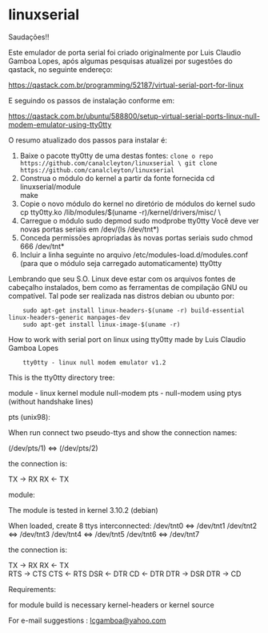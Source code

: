 # linuxserial

Saudações!!

Este emulador de porta serial foi criado originalmente por Luis Claudio Gamboa Lopes,
após algumas pesquisas atualizei por sugestões do qastack, no seguinte endereço:

https://qastack.com.br/programming/52187/virtual-serial-port-for-linux

E seguindo os passos de instalação conforme em:

https://qastack.com.br/ubuntu/588800/setup-virtual-serial-ports-linux-null-modem-emulator-using-tty0tty

O resumo atualizado dos passos para instalar é:

1. Baixe o pacote tty0tty de uma destas fontes:
        ```
        clone o repo https://github.com/canalcleyton/linuxserial \
        git clone https://github.com/canalcleyton/linuxserial
        ```
2. Construa o módulo do kernel a partir da fonte fornecida
        cd linuxserial/module \
        make
3. Copie o novo módulo do kernel no diretório de módulos do kernel
        sudo cp tty0tty.ko /lib/modules/$(uname -r)/kernel/drivers/misc/ \
4. Carregue o módulo
        sudo depmod
        sudo modprobe tty0tty
        Você deve ver novas portas seriais em /dev/(ls /dev/tnt*)
5. Conceda permissões apropriadas às novas portas seriais
        sudo chmod 666 /dev/tnt*
6. Incluir a linha seguinte no arquivo /etc/modules-load.d/modules.conf (para que o módulo seja carregado automaticamente)
        tty0tty

Lembrando que seu S.O. Linux deve estar com os arquivos fontes de cabeçalho instalados, bem como as ferramentas
de compilação GNU ou compatível. Tal pode ser realizada nas distros debian ou ubunto por:

		sudo apt-get install linux-headers-$(uname -r) build-essential linux-headers-generic manpages-dev
		sudo apt-get install linux-image-$(uname -r)
 
How to work with serial port on linux using tty0tty made by Luis Claudio Gamboa Lopes

		tty0tty - linux null modem emulator v1.2 


This is the tty0tty directory tree:

  module         - linux kernel module null-modem
  pts		 - null-modem using ptys (without handshake lines)


pts (unix98): 

  When run connect two pseudo-ttys and show the connection names:

  (/dev/pts/1) <=> (/dev/pts/2) 

  the connection is:
  
  TX -> RX
  RX <- TX 	



module:

 The module is tested in kernel 3.10.2 (debian) 

  When loaded, create 8 ttys interconnected:
  /dev/tnt0  <=>  /dev/tnt1 
  /dev/tnt2  <=>  /dev/tnt3 
  /dev/tnt4  <=>  /dev/tnt5 
  /dev/tnt6  <=>  /dev/tnt7 

  the connection is:
  
  TX   ->  RX
  RX   <-  TX 	
  RTS  ->  CTS
  CTS  <-  RTS
  DSR  <-  DTR
  CD   <-  DTR
  DTR  ->  DSR
  DTR  ->  CD
  

Requirements:

  for module build is necessary kernel-headers or kernel source


For e-mail suggestions :  lcgamboa@yahoo.com
